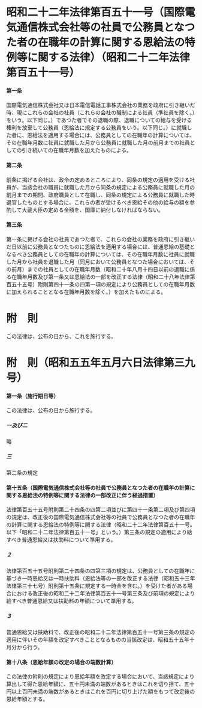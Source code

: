 # 昭和二十二年法律第百五十一号（国際電気通信株式会社等の社員で公務員となつた者の在職年の計算に関する恩給法の特例等に関する法律）（昭和二十二年法律第百五十一号）
#### 第一条
国際電気通信株式会社又は日本電信電話工事株式会社の業務を政府に引き継いだ時、現にこれらの会社の社員（これらの会社の職制による社員（準社員を除く。）をいう。以下同じ。）であつた者でその退職の際、退職についての給与を受ける権利を放棄して公務員（恩給法に規定する公務員をいう。以下同じ。）に就職した者に、恩給法を適用する場合には、公務員としての在職年の計算については、その在職年月数に社員に就職した月から公務員に就職した月の前月までの社員としての引き続いての在職年月数を加えたものによる。
#### 第二条
前条に掲げる会社は、政令の定めるところにより、同条の規定の適用を受ける社員が、当該会社の職員に就職した月から同条の規定による公務員に就職した月の前月までの期間、政府職員として在職し、同条の規定による公務員に就職した時退官したものとする場合に、これらの者が受けるべき恩給その他の給与の額を参酌して大蔵大臣の定める金額を、国庫に納付しなければならない。
#### 第三条
第一条に掲げる会社の社員であつた者で、これらの会社の業務を政府に引き継いだ日以前に公務員となつたものに恩給法を適用する場合には、普通恩給の基礎となるべき公務員としての在職年の計算については、その在職年月数に社員に就職した月から社員を退職した月（同月において公務員となつた場合においては、その前月）までの社員としての在職年月数（昭和二十年八月十四日以前の退職に係る在職年月数及び第一条又は恩給法の一部を改正する法律（昭和二十八年法律第百五十五号）附則第四十一条の四第一項の規定により公務員としての在職年月数に加えられることとなる在職年月数を除く。）を加えたものによる。
# 附　則
この法律は、公布の日から、これを施行する。
# 附　則（昭和五五年五月六日法律第三九号）
#### 第一条（施行期日等）
この法律は、公布の日から施行する。
##### 一及び二
略
##### 三
第二条の規定
#### 第十五条（国際電気通信株式会社等の社員で公務員となつた者の在職年の計算に関する恩給法の特例等に関する法律の一部改正に伴う経過措置）
法律第百五十五号附則第二十四条の四第二項並びに第四十一条第二項及び第四項の規定は、改正後の国際電気通信株式会社等の社員で公務員となつた者の在職年の計算に関する恩給法の特例等に関する法律（昭和二十二年法律第百五十一号。以下「昭和二十二年法律第百五十一号」という。）第三条の規定の適用により給すべき普通恩給又は扶助料について準用する。
##### ２
法律第百五十五号附則第二十四条の四第三項の規定は、公務員としての在職年に基づき一時恩給又は一時扶助料（恩給法等の一部を改正する法律（昭和五十三年法律第三十七号）附則第十五条に規定する一時金を含む。）を受けた者がある場合における改正後の昭和二十二年法律第百五十一号第三条及び前項の規定により給すべき普通恩給又は扶助料の年額について準用する。
##### ３
普通恩給又は扶助料で、改正後の昭和二十二年法律第百五十一号第三条の規定の適用に伴いその年額を改定すべきこととなるものの当該改定は、昭和五十五年十月分から行う。
#### 第十八条（恩給年額の改定の場合の端数計算）
この法律の附則の規定により恩給年額を改定する場合において、当該規定により算出して得た恩給年額に、五十円未満の端数があるときはこれを切り捨て、五十円以上百円未満の端数があるときはこれを百円に切り上げた額をもつて改定後の恩給年額とする。
